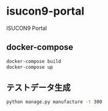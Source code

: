 # isucon9-portal
ISUCON9 Portal


## docker-compose

```bash
docker-compose build
docker-compose up
```


## テストデータ生成

```bash
python manage.py manufacture -t 300
```

